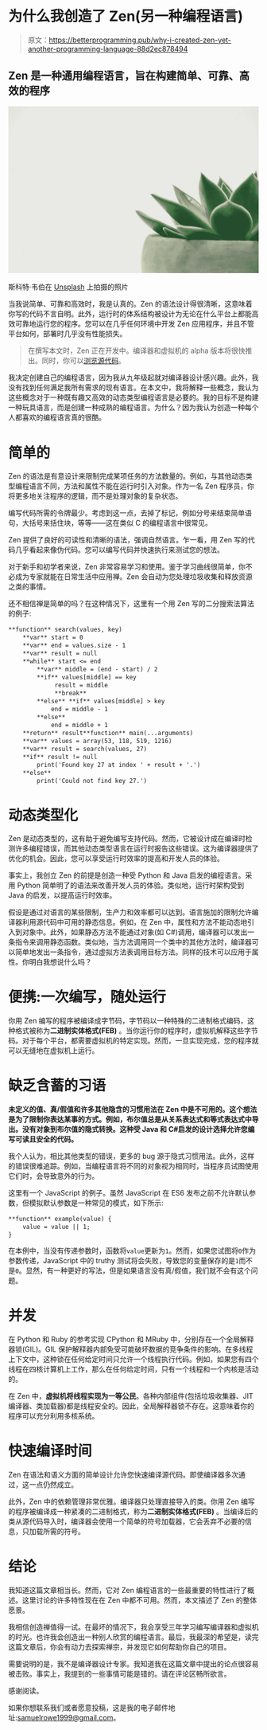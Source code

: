 # 为什么我创造了 Zen(另一种编程语言)

> 原文：<https://betterprogramming.pub/why-i-created-zen-yet-another-programming-language-88d2ec878494>

## Zen 是一种通用编程语言，旨在构建简单、可靠、高效的程序

![](img/30ae368beb1b0fd375ac3b459be515a2.png)

斯科特·韦伯在 [Unsplash](https://unsplash.com/s/photos/zen-garden?utm_source=unsplash&utm_medium=referral&utm_content=creditCopyText) 上拍摄的照片

当我说简单、可靠和高效时，我是认真的。Zen 的语法设计得很清晰，这意味着你写的代码不言自明。此外，运行时的体系结构被设计为无论在什么平台上都能高效可靠地运行您的程序。您可以在几乎任何环境中开发 Zen 应用程序，并且不管平台如何，部署时几乎没有性能损失。

> 在撰写本文时，Zen 正在开发中。编译器和虚拟机的 alpha 版本将很快推出。同时，你可以[浏览源代码](https://github.com/itssamuelrowe/zen)。

我决定创建自己的编程语言，因为我从九年级起就对编译器设计感兴趣。此外，我没有找到任何满足我所有需求的现有语言。在本文中，我将解释一些概念，我认为这些概念对于一种既有趣又高效的动态类型编程语言是必要的。我的目标不是构建一种玩具语言，而是创建一种成熟的编程语言。为什么？因为我认为创造一种每个人都喜欢的编程语言真的很酷。

# 简单的

Zen 的语法是有意设计来限制完成某项任务的方法数量的。例如，与其他动态类型编程语言不同，方法和属性不能在运行时引入对象。作为一名 Zen 程序员，你将更多地关注程序的逻辑，而不是处理对象的复杂状态。

编写代码所需的令牌最少。考虑到这一点，去掉了标记，例如分号来结束简单语句，大括号来括住块，等等——这在类似 C 的编程语言中很常见。

Zen 提供了良好的可读性和清晰的语法，强调自然语言。乍一看，用 Zen 写的代码几乎看起来像伪代码。您可以编写代码并快速执行来测试您的想法。

对于新手和初学者来说，Zen 非常容易学习和使用。鉴于学习曲线很简单，你不必成为专家就能在日常生活中应用禅。Zen 会自动为您处理垃圾收集和释放资源之类的事情。

还不相信禅是简单的吗？在这种情况下，这里有一个用 Zen 写的二分搜索法算法的例子:

```
**function** search(values, key)
    **var** start = 0
    **var** end = values.size - 1
    **var** result = null
    **while** start <= end
        **var** middle = (end - start) / 2
        **if** values[middle] == key
             result = middle
             **break**
        **else** **if** values[middle] > key
            end = middle - 1
        **else**
            end = middle + 1
    **return** result**function** main(...arguments)
    **var** values = array(53, 118, 519, 1216)
    **var** result = search(values, 27)
    **if** result != null
        print('Found key 27 at index ' + result + '.')
    **else**
        print('Could not find key 27.')
```

# 动态类型化

Zen 是动态类型的，这有助于避免编写支持代码。然而，它被设计成在编译时检测许多编程错误，而其他动态类型语言在运行时报告这些错误。这为编译器提供了优化的机会。因此，您可以享受运行时效率的提高和开发人员的体验。

事实上，我创立 Zen 的前提是创造一种受 Python 和 Java 启发的编程语言。采用 Python 简单明了的语法来改善开发人员的体验。类似地，运行时架构受到 Java 的启发，以提高运行时效率。

假设是通过对语言的某些限制，生产力和效率都可以达到。语言施加的限制允许编译器利用源代码中可用的静态信息。例如，在 Zen 中，属性和方法不能动态地引入到对象中。此外，如果静态方法不能通过对象(如 C#)调用，编译器可以发出一条指令来调用静态函数。类似地，当方法调用同一个类中的其他方法时，编译器可以简单地发出一条指令，通过虚拟方法表调用目标方法。同样的技术可以应用于属性。你明白我想说什么吗？

# 便携:一次编写，随处运行

你用 Zen 编写的程序被编译成字节码，字节码以一种特殊的二进制格式编码，这种格式被称为**二进制实体格式(FEB)** 。当你运行你的程序时，虚拟机解释这些字节码。对于每个平台，都需要虚拟机的特定实现。然而，一旦实现完成，您的程序就可以无缝地在虚拟机上运行。

# 缺乏含蓄的习语

**未定义的值、真/假值和许多其他隐含的习惯用法在 Zen 中是不可用的。这个想法是为了限制你表达某事的方式。例如，布尔值总是从关系表达式和等式表达式中导出。没有对象到布尔值的隐式转换。这种受 Java 和 C#启发的设计选择允许您编写可读且安全的代码。**

我个人认为，相比其他类型的错误，更多的 bug 源于隐式习惯用法。此外，这样的错误很难追踪。例如，当编程语言将不同的对象视为相同时，当程序员试图使用它们时，会导致意外的行为。

这里有一个 JavaScript 的例子。虽然 JavaScript 在 ES6 发布之前不允许默认参数，但模拟默认参数是一种常见的模式，如下所示:

```
**function** example(value) {
    value = value || 1;
}
```

在本例中，当没有传递参数时，函数将`value`更新为`1`。然而，如果您试图将`0`作为参数传递，JavaScript 中的 truthy 测试将会失败，导致您的变量保存的是`1`而不是`0`。显然，有一种更好的写法，但是如果语言没有真/假值，我们就不会有这个问题。

# 并发

在 Python 和 Ruby 的参考实现 CPython 和 MRuby 中，分别存在一个全局解释器锁(GIL)。GIL 保护解释器内部免受可能破坏数据的竞争条件的影响。在多线程上下文中，这种锁在任何给定时间只允许一个线程执行代码。例如，如果您有四个线程在四核计算机上工作，那么在任何给定时间，只有一个线程和一个内核是活动的。

在 Zen 中，**虚拟机将线程实现为一等公民**。各种内部组件(包括垃圾收集器、JIT 编译器、类加载器)都是线程安全的。因此，全局解释器锁不存在。这意味着你的程序可以充分利用多核系统。

# 快速编译时间

Zen 在语法和语义方面的简单设计允许您快速编译源代码。即使编译器多次通过，这一点仍然成立。

此外，Zen 中的依赖管理非常优雅。编译器只处理直接导入的类。你用 Zen 编写的程序被编译成一种紧凑的二进制格式，称为**二进制实体格式(FEB)** 。当编译后的类从源代码导入时，编译器会使用一个简单的符号加载器，它会丢弃不必要的信息，只加载所需的符号。

# 结论

我知道这篇文章相当长。然而，它对 Zen 编程语言的一些最重要的特性进行了概述。这里讨论的许多特性现在在 Zen 中都不可用。然而，本文描述了 Zen 的整体愿景。

我相信创造禅值得一试。在最坏的情况下，我会享受三年学习编写编译器和虚拟机的时光。也许我会创造出一种别人欣赏的编程语言。最后，我最深的希望是，读完这篇文章后，你会有动力去探索禅宗，并发现它如何帮助你自己的项目。

需要说明的是，我不是编译器设计专家。我知道我在这篇文章中提出的论点很容易被击败。事实上，我提到的一些事情可能是错的。请在评论区畅所欲言。

感谢阅读。

如果你想联系我们或者愿意投稿，这是我的电子邮件地址:samuelrowe1999@gmail.com。